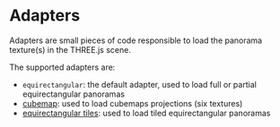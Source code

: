# Adapters

Adapters are small pieces of code responsible to load the panorama texture(s) in the THREE.js scene.

The supported adapters are:
- `equirectangular`: the default adapter, used to load full or partial equirectangular panoramas
- [cubemap](cubemap.md): used to load cubemaps projections (six textures)
- [equirectangular tiles](tiles.md): used to load tiled equirectangular panoramas
